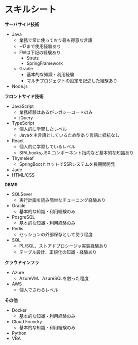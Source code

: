 # スキルシート
**サーバサイド技術**
* Java
  * 業務で常に使っており最も得意な言語
  * ~17まで使用経験あり
  * FWは下記の経験あり 
    * Struts  
    * SpringFramework
  * Gradle
    * 基本的な知識・利用経験
    * マルチプロジェクトの設定を記述した経験あり
* Node.js

**フロントサイド技術**
* JavaScript
  * 業務経験はあるがレガシーコードのみ
  * jQuery
* TypeScript
  * 個人的に学習したレベル
  * Javaを主言語としているため型あり言語に抵抗なし
* React
  * 個人的に学習しているレベル
  * SPA,hooks,JSX,コンポーネント指向など基本的な知識あり
* Thymeleaf
  * SpringBootとセットでSSRシステムを長期間開発
* Jade
* HTML/CSS

**DBMS**
* SQLSever
  * 実行計画を読み簡単なチューニング経験あり
* Oracle
  * 基本的な知識・利用経験のみ
* PosgreSQL
  * 基本的な知識・利用経験のみ
* Redis
  * セッションの外部保存として使う程度
* SQL
  * PL/SQL、ストアドプロシージャ実装経験あり
  * テーブル設計、正規化の知識・経験あり

**クラウドインフラ**
- Azure
  - AzureVM、AzureSQLを触った程度
- AWS
  - 個人でさわるレベル

**その他**
* Docker
  * 基本的な知識・利用経験のみ
* Cloud Foundry
  * 基本的な知識・利用経験のみ
* Python
* VBA